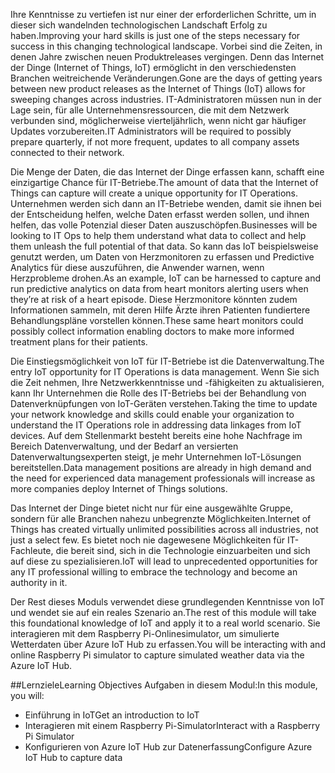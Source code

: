 <!--Video script: It began with Personal Digital Assistants, then smartphones and now everything from smart watches to smart thermostats are connecting people with more information than ever before. Once limited to just PCs, the Internet now allows anything that has valuable information to go online. How does this trend have the potential to impact all aspects of IT professional’s role? More importantly, how can IT professionals prepare for the Internet of Things?-->

<span data-ttu-id="aeaed-101">Ihre Kenntnisse zu vertiefen ist nur einer der erforderlichen Schritte, um in dieser sich wandelnden technologischen Landschaft Erfolg zu haben.</span><span class="sxs-lookup"><span data-stu-id="aeaed-101">Improving your hard skills is just one of the steps necessary for success in this changing technological landscape.</span></span> <span data-ttu-id="aeaed-102">Vorbei sind die Zeiten, in denen Jahre zwischen neuen Produktreleases vergingen. Denn das Internet der Dinge (Internet of Things, IoT) ermöglicht in den verschiedensten Branchen weitreichende Veränderungen.</span><span class="sxs-lookup"><span data-stu-id="aeaed-102">Gone are the days of getting years between new product releases as the Internet of Things (IoT) allows for sweeping changes across industries.</span></span> <span data-ttu-id="aeaed-103">IT-Administratoren müssen nun in der Lage sein, für alle Unternehmensressourcen, die mit dem Netzwerk verbunden sind, möglicherweise vierteljährlich, wenn nicht gar häufiger Updates vorzubereiten.</span><span class="sxs-lookup"><span data-stu-id="aeaed-103">IT Administrators will be required to possibly prepare quarterly, if not more frequent, updates to all company assets connected to their network.</span></span>

<span data-ttu-id="aeaed-104">Die Menge der Daten, die das Internet der Dinge erfassen kann, schafft eine einzigartige Chance für IT-Betriebe.</span><span class="sxs-lookup"><span data-stu-id="aeaed-104">The amount of data that the Internet of Things can capture will create a unique opportunity for IT Operations.</span></span> <span data-ttu-id="aeaed-105">Unternehmen werden sich dann an IT-Betriebe wenden, damit sie ihnen bei der Entscheidung helfen, welche Daten erfasst werden sollen, und ihnen helfen, das volle Potenzial dieser Daten auszuschöpfen.</span><span class="sxs-lookup"><span data-stu-id="aeaed-105">Businesses will be looking to IT Ops to help them understand what data to collect and help them unleash the full potential of that data.</span></span> <span data-ttu-id="aeaed-106">So kann das IoT beispielsweise genutzt werden, um Daten von Herzmonitoren zu erfassen und Predictive Analytics für diese auszuführen, die Anwender warnen, wenn Herzprobleme drohen.</span><span class="sxs-lookup"><span data-stu-id="aeaed-106">As an example, IoT can be harnessed to capture and run predictive analytics on data from heart monitors alerting users when they’re at risk of a heart episode.</span></span> <span data-ttu-id="aeaed-107">Diese Herzmonitore könnten zudem Informationen sammeln, mit deren Hilfe Ärzte ihren Patienten fundiertere Behandlungspläne vorstellen können.</span><span class="sxs-lookup"><span data-stu-id="aeaed-107">These same heart monitors could possibly collect information enabling doctors to make more informed treatment plans for their patients.</span></span>

<span data-ttu-id="aeaed-108">Die Einstiegsmöglichkeit von IoT für IT-Betriebe ist die Datenverwaltung.</span><span class="sxs-lookup"><span data-stu-id="aeaed-108">The entry IoT opportunity for IT Operations is data management.</span></span> <span data-ttu-id="aeaed-109">Wenn Sie sich die Zeit nehmen, Ihre Netzwerkkenntnisse und -fähigkeiten zu aktualisieren, kann Ihr Unternehmen die Rolle des IT-Betriebs bei der Behandlung von Datenverknüpfungen von IoT-Geräten verstehen.</span><span class="sxs-lookup"><span data-stu-id="aeaed-109">Taking the time to update your network knowledge and skills could enable your organization to understand the IT Operations role in addressing data linkages from IoT devices.</span></span> <span data-ttu-id="aeaed-110">Auf dem Stellenmarkt besteht bereits eine hohe Nachfrage im Bereich Datenverwaltung, und der Bedarf an versierten Datenverwaltungsexperten steigt, je mehr Unternehmen IoT-Lösungen bereitstellen.</span><span class="sxs-lookup"><span data-stu-id="aeaed-110">Data management positions are already in high demand and the need for experienced data management professionals will increase as more companies deploy Internet of Things solutions.</span></span>

<span data-ttu-id="aeaed-111">Das Internet der Dinge bietet nicht nur für eine ausgewählte Gruppe, sondern für alle Branchen nahezu unbegrenzte Möglichkeiten.</span><span class="sxs-lookup"><span data-stu-id="aeaed-111">Internet of Things has created virtually unlimited possibilities across all industries, not just a select few.</span></span> <span data-ttu-id="aeaed-112">Es bietet noch nie dagewesene Möglichkeiten für IT-Fachleute, die bereit sind, sich in die Technologie einzuarbeiten und sich auf diese zu spezialisieren.</span><span class="sxs-lookup"><span data-stu-id="aeaed-112">IoT will lead to unprecedented opportunities for any IT professional willing to embrace the technology and become an authority in it.</span></span>

 <span data-ttu-id="aeaed-113">Der Rest dieses Moduls verwendet diese grundlegenden Kenntnisse von IoT und wendet sie auf ein reales Szenario an.</span><span class="sxs-lookup"><span data-stu-id="aeaed-113">The rest of this module will take this foundational knowledge of IoT and apply it to a real world scenario.</span></span> <span data-ttu-id="aeaed-114">Sie interagieren mit dem Raspberry Pi-Onlinesimulator, um simulierte Wetterdaten über Azure IoT Hub zu erfassen.</span><span class="sxs-lookup"><span data-stu-id="aeaed-114">You will be interacting with and online Raspberry Pi simulator to capture simulated weather data via the Azure IoT Hub.</span></span>

 ##<a name="learning-objectives"></a><span data-ttu-id="aeaed-115">Lernziele</span><span class="sxs-lookup"><span data-stu-id="aeaed-115">Learning Objectives</span></span>
 <span data-ttu-id="aeaed-116">Aufgaben in diesem Modul:</span><span class="sxs-lookup"><span data-stu-id="aeaed-116">In this module, you will:</span></span>
  - <span data-ttu-id="aeaed-117">Einführung in IoT</span><span class="sxs-lookup"><span data-stu-id="aeaed-117">Get an introduction to IoT</span></span>
  - <span data-ttu-id="aeaed-118">Interagieren mit einem Raspberry Pi-Simulator</span><span class="sxs-lookup"><span data-stu-id="aeaed-118">Interact with a Raspberry Pi Simulator</span></span>
  - <span data-ttu-id="aeaed-119">Konfigurieren von Azure IoT Hub zur Datenerfassung</span><span class="sxs-lookup"><span data-stu-id="aeaed-119">Configure Azure IoT Hub to capture data</span></span>

<!--Reference links: 
Move to end.
-   Introduction to Azure IoT:
    <https://mva.microsoft.com/training-courses/introduction-to-azure-iot-17611?l=uxXUIs4rD_606218965>

-   Azure Internet of Things:
    <https://www.microsoft.com/en-ca/internet-of-things/>-->